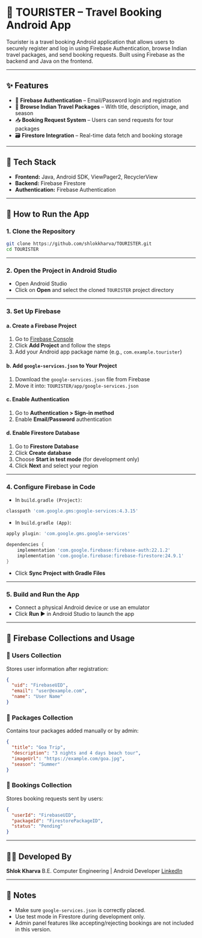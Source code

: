 # 🧭 TOURISTER – Travel Booking Android App

Tourister is a travel booking Android application that allows users to securely register and log in using Firebase Authentication, browse Indian travel packages, and send booking requests. Built using Firebase as the backend and Java on the frontend.

---

## ✨ Features

- 🔐 **Firebase Authentication** – Email/Password login and registration
- 🧳 **Browse Indian Travel Packages** – With title, description, image, and season
- 📥 **Booking Request System** – Users can send requests for tour packages
- 🗃️ **Firestore Integration** – Real-time data fetch and booking storage

---

## 🧱 Tech Stack

- **Frontend:** Java, Android SDK, ViewPager2, RecyclerView  
- **Backend:** Firebase Firestore  
- **Authentication:** Firebase Authentication

---

## 🚀 How to Run the App

### 1. **Clone the Repository**

```bash
git clone https://github.com/shlokkharva/TOURISTER.git
cd TOURISTER
````

---

### 2. **Open the Project in Android Studio**

* Open Android Studio
* Click on **Open** and select the cloned `TOURISTER` project directory

---

### 3. **Set Up Firebase**

#### a. Create a Firebase Project

1. Go to [Firebase Console](https://console.firebase.google.com/)
2. Click **Add Project** and follow the steps
3. Add your Android app package name (e.g., `com.example.tourister`)

#### b. Add `google-services.json` to Your Project

1. Download the `google-services.json` file from Firebase
2. Move it into:
   `TOURISTER/app/google-services.json`

#### c. Enable Authentication

1. Go to **Authentication > Sign-in method**
2. Enable **Email/Password** authentication

#### d. Enable Firestore Database

1. Go to **Firestore Database**
2. Click **Create database**
3. Choose **Start in test mode** (for development only)
4. Click **Next** and select your region

---

### 4. **Configure Firebase in Code**

* In `build.gradle (Project)`:

```gradle
classpath 'com.google.gms:google-services:4.3.15'
```

* In `build.gradle (App)`:

```gradle
apply plugin: 'com.google.gms.google-services'

dependencies {
    implementation 'com.google.firebase:firebase-auth:22.1.2'
    implementation 'com.google.firebase:firebase-firestore:24.9.1'
}
```

* Click **Sync Project with Gradle Files**

---

### 5. **Build and Run the App**

* Connect a physical Android device or use an emulator
* Click **Run ▶️** in Android Studio to launch the app

---

## 📂 Firebase Collections and Usage

### 🔹 **Users Collection**

Stores user information after registration:

```json
{
  "uid": "FirebaseUID",
  "email": "user@example.com",
  "name": "User Name"
}
```

### 🔹 **Packages Collection**

Contains tour packages added manually or by admin:

```json
{
  "title": "Goa Trip",
  "description": "3 nights and 4 days beach tour",
  "imageUrl": "https://example.com/goa.jpg",
  "season": "Summer"
}
```

### 🔹 **Bookings Collection**

Stores booking requests sent by users:

```json
{
  "userId": "FirebaseUID",
  "packageId": "FirestorePackageID",
  "status": "Pending"
}
```

---

## 🙋‍♂️ Developed By

**Shlok Kharva**
B.E. Computer Engineering | Android Developer
[LinkedIn](https://www.linkedin.com/in/shlok-kharva17)

---

## 📌 Notes

* Make sure `google-services.json` is correctly placed.
* Use test mode in Firestore during development only.
* Admin panel features like accepting/rejecting bookings are not included in this version.

```

